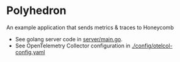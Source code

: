 # Polyhedron

An example application that sends metrics & traces to Honeycomb

* See golang server code in [server/main.go](./server/main.go).
* See OpenTelemetry Collector configuration in [./config/otelcol-config.yaml](./config/otelcol-config.yaml)